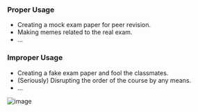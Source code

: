 ### Proper Usage
* Creating a mock exam paper for peer revision.
* Making memes related to the real exam.
* ...

### Improper Usage
* Creating a fake exam paper and fool the classmates.
* (Seriously) Disrupting the order of the course by any means.
* ...

![image](https://user-images.githubusercontent.com/86094248/200991053-4abdcc6e-e8d0-445d-be5c-8b8593707a3d.png)
